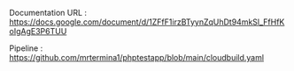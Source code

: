 Documentation URL : https://docs.google.com/document/d/1ZFfF1irzBTyynZqUhDt94mkSl_FfHfKoIgAgE3P6TUU

Pipeline : https://github.com/mrtermina1/phptestapp/blob/main/cloudbuild.yaml

